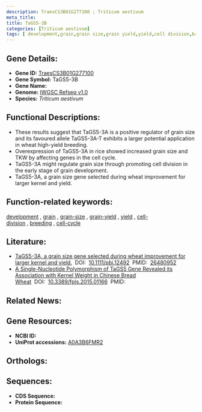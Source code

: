 ```yaml
---
description: TraesCS3B01G277100 ; Triticum aestivum
meta_title:
title: TaGS5-3B
categories: [Triticum aestivum]
tags: [ development,grain,grain size,grain yield,yield,cell division,breeding,cell cycle ]
---
```


## Gene Details:
- **Gene ID:**	[TraesCS3B01G277100](https://ensembl.gramene.org/Triticum_aestivum/Gene/Summary?g=TraesCS3B01G277100)
- **Gene Symbol:** TaGS5-3B
- **Gene Name:** 
- **Genome:** [IWGSC Refseq v1.0](https://ensembl.gramene.org/Triticum_aestivum/Info/Index)
- **Species:** *Triticum aestivum*

## Functional Descriptions:
   - These results suggest that TaGS5-3A is a positive regulator of grain size and its favoured allele TaGS5-3A-T exhibits a larger potential application in wheat high-yield breeding.
   - Overexpression of TaGS5-3A in rice showed increased grain size and TKW by affecting genes in the cell cycle.
   - TaGS5-3A might regulate grain size through promoting cell division in the early stage of grain development.
   - TaGS5-3A, a grain size gene selected during wheat improvement for larger kernel and yield.

## Function-related keywords:
[development](/tags/development/)&nbsp;,&nbsp;[grain](/tags/grain/)&nbsp;,&nbsp;[grain-size](/tags/grain-size/)&nbsp;,&nbsp;[grain-yield](/tags/grain-yield/)&nbsp;,&nbsp;[yield](/tags/yield/)&nbsp;,&nbsp;[cell-division](/tags/cell-division/)&nbsp;,&nbsp;[breeding](/tags/breeding/)&nbsp;,&nbsp;[cell-cycle](/tags/cell-cycle/)

## Literature:
   - [TaGS5-3A, a grain size gene selected during wheat improvement for larger kernel and yield.]( https://onlinelibrary.wiley.com/doi/10.1111/pbi.12492)&nbsp;&nbsp;DOI:&nbsp;&nbsp;[10.1111/pbi.12492](https://onlinelibrary.wiley.com/doi/10.1111/pbi.12492)&nbsp;&nbsp;PMID:&nbsp;&nbsp;[26480952](https://pubmed.ncbi.nlm.nih.gov/26480952/)
   - [A Single-Nucleotide Polymorphism of TaGS5 Gene Revealed its Association with Kernel Weight in Chinese Bread Wheat]( https://www.frontiersin.org/journals/plant-science/articles/10.3389/fpls.2015.01166/full)&nbsp;&nbsp;DOI:&nbsp;&nbsp;[10.3389/fpls.2015.01166](https://www.frontiersin.org/journals/plant-science/articles/10.3389/fpls.2015.01166/full)&nbsp;&nbsp;PMID:&nbsp;&nbsp;[](https://pubmed.ncbi.nlm.nih.gov//)

## Related News:

## Gene Resources:
- **NCBI ID:**  [](https://www.ncbi.nlm.nih.gov/gene/?term=)
- **UniProt accessions:** [A0A3B6FMR2](https://www.uniprot.org/uniprotkb/A0A3B6FMR2/entry)

## Orthologs:

## Sequences:
- **CDS Sequence:**
- **Protein Sequence:**
